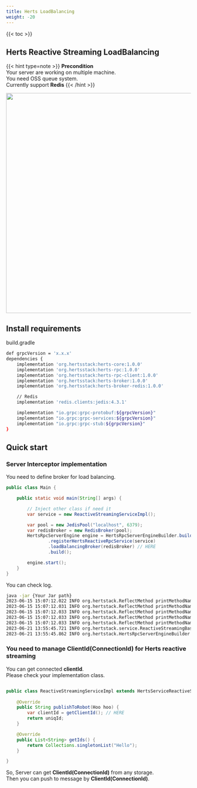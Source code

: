 ```yaml
---
title: Herts LoadBalancing 
weight: -20
---
```


<!--more-->

{{< toc >}}

## Herts Reactive Streaming LoadBalancing 

{{< hint type=note >}}
**Precondition**  
Your server are working on multiple machine.  
You need OSS queue system.  
Currently support **Redis**
{{< /hint >}}

<img src="/img03.png" width="600">

## Install requirements

build.gradle
```bash
def grpcVersion = 'x.x.x'
dependencies {
    implementation 'org.hertsstack:herts-core:1.0.0'
    implementation 'org.hertsstack:herts-rpc:1.0.0'
    implementation 'org.hertsstack:herts-rpc-client:1.0.0'
    implementation 'org.hertsstack:herts-broker:1.0.0'
    implementation 'org.hertsstack:herts-broker-redis:1.0.0'

    // Redis
    implementation 'redis.clients:jedis:4.3.1'

    implementation "io.grpc:grpc-protobuf:${grpcVersion}"
    implementation "io.grpc:grpc-services:${grpcVersion}"
    implementation "io.grpc:grpc-stub:${grpcVersion}"
}
```

## Quick start

### Server Interceptor implementation

You need to define broker for load balancing.

```java
public class Main {

    public static void main(String[] args) {

        // Inject other class if need it
        var service = new ReactiveStreamingServiceImpl();

        var pool = new JedisPool("localhost", 6379);
        var redisBroker = new RedisBroker(pool);
        HertsRpcServerEngine engine = HertsRpcServerEngineBuilder.builder()
                .registerHertsReactiveRpcService(service)
                .loadBalancingBroker(redisBroker) // HERE
                .build();

        engine.start();
    }
}
```

You can check log.
```bash
java -jar {Your Jar path}
2023-06-15 15:07:12.022 INFO org.hertstack.ReflectMethod printMethodName ReactiveStreaming stats
2023-06-15 15:07:12.031 INFO org.hertstack.ReflectMethod printMethodName ReactiveStreaming/registerReceiver
2023-06-15 15:07:12.033 INFO org.hertstack.ReflectMethod printMethodName ReactiveStreamingService stats
2023-06-15 15:07:12.033 INFO org.hertstack.ReflectMethod printMethodName ReactiveStreamingService/publishToRobot
2023-06-15 15:07:12.033 INFO org.hertstack.ReflectMethod printMethodName ReactiveStreamingService/getIds
2023-06-21 13:55:45.721 INFO org.hertstack.service.ReactiveStreamingBase setBroker Setup broker type is Redis 
2023-06-21 13:55:45.862 INFO org.hertstack.HertsRpcServerEngineBuilder start Started Herts RPC server. gRPC type Reactive Port 9999
```

### You need to manage ClientId(ConnectionId) for Herts reactive streaming

You can get connected **clientId**.  
Please check your implementation class.

```java

public class ReactiveStreamingServiceImpl extends HertsServiceReactiveStreaming<ReactiveStreamingService, ReactiveReceiver> implements ReactiveStreamingService {
    
    @Override
    public String publishToRobot(Hoo hoo) {
        var clientId = getClientId(); // HERE
        return uniqId;
    }

    @Override
    public List<String> getIds() {
        return Collections.singletonList("Hello");
    }

}
```

So, Server can get **ClientId(ConnectionId)** from any storage.  
Then you can push to message by **ClientId(ConnectionId)**.
